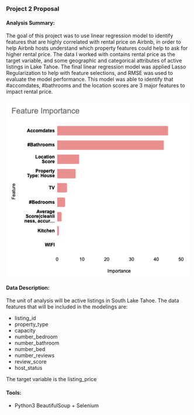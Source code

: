 ### Project 2 Proposal

#### Analysis Summary:
The goal of this project was to use linear regression model to identify features that are highly correlated with rental price on Airbnb, in order to help Airbnb hosts understand which property features could help to ask for higher rental price. The data I worked with contains rental price as the target variable, and some geographic and categorical attributes of active listings in Lake Tahoe. The final linear regression model was applied Lasso Regularization to help with feature selections, and RMSE was used to evaluate the model performance. This model was able to identify that #accomdates, #bathrooms and the location scores are 3 major features to impact rental price.

<img src="feature importance.png" width=500>

#### Data Description:
The unit of analysis will be active listings in South Lake Tahoe.
The data features that will be included in the modelings are:
* listing_id
* property_type
* capacity
* number_bedroom
* number_bathroom
* number_bed
* number_reviews
* review_score
* host_status

The target variable is the listing_price

#### Tools:
* Python3 BeautifulSoup + Selenium
